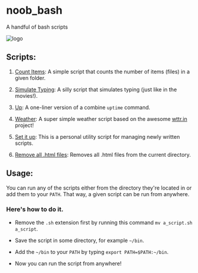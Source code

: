 # noob_bash
A handful of bash scripts

![logo](https://camo.githubusercontent.com/7c9b27101ba491969d016f2f2427c3e066f7bd0b/68747470733a2f2f63646e2e7261776769742e636f6d2f6f64622f6f6666696369616c2d626173682d6c6f676f2f6d61737465722f6173736574732f4c6f676f732f4964656e746974792f504e472f424153485f6c6f676f2d7472616e73706172656e742d62672d636f6c6f722e706e67)

## Scripts:

1. [Count Items](https://github.com/baduker/noob_bash/blob/master/scripts/ci.sh):
A simple script that counts the number of items (files) in a given folder.

2. [Simulate Typing](https://github.com/baduker/noob_bash/blob/master/scripts/sim.sh): A silly script that simulates typing (just like in the movies!).

3. [Up](https://github.com/baduker/noob_bash/blob/master/scripts/up.sh): A one-liner version of a combine `uptime` command.

4. [Weather](https://github.com/baduker/noob_bash/blob/master/scripts/weather.sh): A super simple weather script based on the awesome [wttr.in](https://github.com/chubin/wttr.in) project!

5. [Set it up](https://github.com/baduker/noob_bash/blob/master/scripts/setitup.sh): This is a personal utility script for managing newly written scripts.

6. [Remove all .html files](https://github.com/baduker/noob_bash/blob/master/scripts/rm_html.sh): Removes all .html files from the current directory.

## Usage:

You can run any of the scripts either from the directory they're located in or add them to your `PATH`. That way, a given script can be run from anywhere.

### Here's how to do it.

+ Remove the `.sh` extension first by running this command `mv a_script.sh a_script`.

+ Save the script in some directory, for example `~/bin`.

+ Add the `~/bin` to your `PATH` by typing `export PATH=$PATH:~/bin`.

+ Now you can run the script from anywhere!
